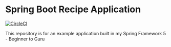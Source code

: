 # Spring Boot Recipe Application

[![CircleCI](https://circleci.com/gh/casdelprog/spring5-recipe-app.svg?style=svg)](https://circleci.com/gh/casdelprog/spring5-recipe-app)

This repository is for an example application built in my Spring Framework 5 - Beginner to Guru

